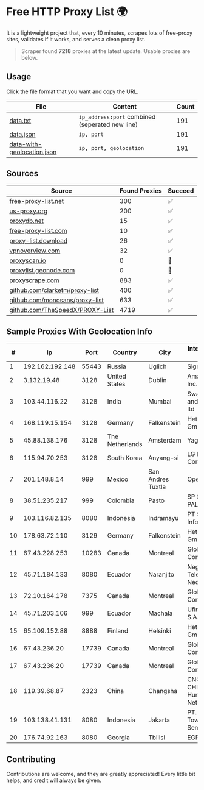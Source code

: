 
# Free HTTP Proxy List 🌍

It is a lightweight project that, every 10 minutes, scrapes lots of free-proxy sites, validates if it works, and serves a clean proxy list.


> Scraper found **7218** proxies at the latest update. Usable proxies are below.

## Usage

Click the file format that you want and copy the URL.


|File|Content|Count|
|----|-------|-----|
|[data.txt](https://raw.githubusercontent.com/themiralay/Proxy-List-World/master/data.txt)|`ip_address:port` combined (seperated new line)|191|
|[data.json](https://raw.githubusercontent.com/themiralay/Proxy-List-World/master/data.json)|`ip, port`|191|
|[data-with-geolocation.json](https://raw.githubusercontent.com/themiralay/Proxy-List-World/master/data-with-geolocation.json)|`ip, port, geolocation`|191|

## Sources

|Source|Found Proxies|Succeed|
|------|-------------|-------|
|[free-proxy-list.net](https://free-proxy-list.net)|300|✅|
|[us-proxy.org](https://www.us-proxy.org)|200|✅|
|[proxydb.net](http://proxydb.net)|15|✅|
|[free-proxy-list.com](https://free-proxy-list.com/?page=&port=&type%5B%5D=http&type%5B%5D=https&up_time=0&search=Search)|10|✅|
|[proxy-list.download](https://www.proxy-list.download/HTTP)|26|✅|
|[vpnoverview.com](https://vpnoverview.com/privacy/anonymous-browsing/free-proxy-servers)|32|✅|
|[proxyscan.io](https://www.proxyscan.io)|0|🚫|
|[proxylist.geonode.com](https://proxylist.geonode.com/api/proxy-list?limit=300&page=1&sort_by=lastChecked&sort_type=desc&protocols=http,https)|0|🚫|
|[proxyscrape.com](https://api.proxyscrape.com/v2/?request=displayproxies&protocol=http&timeout=10000&country=all&ssl=all&anonymity=all)|883|✅|
|[github.com/clarketm/proxy-list](https://raw.githubusercontent.com/clarketm/proxy-list/master/proxy-list-raw.txt)|400|✅|
|[github.com/monosans/proxy-list](https://raw.githubusercontent.com/monosans/proxy-list/main/proxies/http.txt)|633|✅|
|[github.com/TheSpeedX/PROXY-List](https://raw.githubusercontent.com/TheSpeedX/PROXY-List/master/http.txt)|4719|✅|


## Sample Proxies With Geolocation Info

|#|Ip|Port|Country|City|Internet Service Provider|
|-|--|----|-------|----|-------------------------|
|1|192.162.192.148|55443|Russia|Uglich|Sigma-Net Ltd|
|2|3.132.19.48|3128|United States|Dublin|Amazon.com, Inc.|
|3|103.44.116.22|3128|India|Mumbai|Swastik Internet and Cables pvt. ltd|
|4|168.119.15.154|3128|Germany|Falkenstein|Hetzner Online GmbH|
|5|45.88.138.176|3128|The Netherlands|Amsterdam|Yaglom Labs Ltd|
|6|115.94.70.253|3128|South Korea|Anyang-si|LG DACOM Corporation|
|7|201.148.8.14|999|Mexico|San Andres Tuxtla|Operbes|
|8|38.51.235.217|999|Colombia|Pasto|SP SISTEMAS PALACIOS LTDA|
|9|103.116.82.135|8080|Indonesia|Indramayu|PT SSR Digital Informatika|
|10|178.63.72.110|3129|Germany|Falkenstein|Hetzner Online GmbH|
|11|67.43.228.253|10283|Canada|Montreal|GloboTech Communications|
|12|45.71.184.133|8080|Ecuador|Naranjito|Negocios Y Telefonia Nedetel S.A|
|13|72.10.164.178|7375|Canada|Montreal|GloboTech Communications|
|14|45.71.203.106|999|Ecuador|Machala|Ufinet Panama S.A.|
|15|65.109.152.88|8888|Finland|Helsinki|Hetzner Online GmbH|
|16|67.43.236.20|17739|Canada|Montreal|GloboTech Communications|
|17|67.43.236.20|17739|Canada|Montreal|GloboTech Communications|
|18|119.39.68.87|2323|China|Changsha|CNC Group CHINA169 Hunan Province Network|
|19|103.138.41.131|8080|Indonesia|Jakarta|PT. Bali Towerindo Sentra|
|20|176.74.92.163|8080|Georgia|Tbilisi|EGRISI|



## Contributing

Contributions are welcome, and they are greatly appreciated! Every
little bit helps, and credit will always be given.

